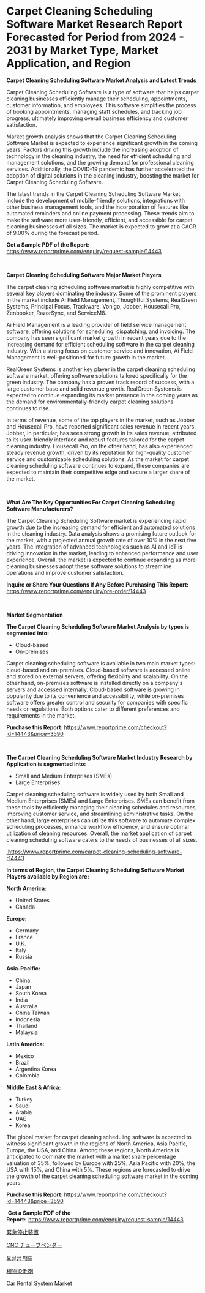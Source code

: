<p><h1>Carpet Cleaning Scheduling Software Market Research Report Forecasted for Period from 2024 -  2031 by Market Type, Market Application, and Region</h1></p><p><strong>Carpet Cleaning Scheduling Software Market Analysis and Latest Trends</strong></p>
<p><p>Carpet Cleaning Scheduling Software is a type of software that helps carpet cleaning businesses efficiently manage their scheduling, appointments, customer information, and employees. This software simplifies the process of booking appointments, managing staff schedules, and tracking job progress, ultimately improving overall business efficiency and customer satisfaction.</p><p>Market growth analysis shows that the Carpet Cleaning Scheduling Software Market is expected to experience significant growth in the coming years. Factors driving this growth include the increasing adoption of technology in the cleaning industry, the need for efficient scheduling and management solutions, and the growing demand for professional cleaning services. Additionally, the COVID-19 pandemic has further accelerated the adoption of digital solutions in the cleaning industry, boosting the market for Carpet Cleaning Scheduling Software.</p><p>The latest trends in the Carpet Cleaning Scheduling Software Market include the development of mobile-friendly solutions, integrations with other business management tools, and the incorporation of features like automated reminders and online payment processing. These trends aim to make the software more user-friendly, efficient, and accessible for carpet cleaning businesses of all sizes. The market is expected to grow at a CAGR of 9.00% during the forecast period.</p></p>
<p><strong>Get a Sample PDF of the Report:&nbsp;</strong> <a href="https://www.reportprime.com/enquiry/request-sample/14443">https://www.reportprime.com/enquiry/request-sample/14443</a></p>
<p>&nbsp;</p>
<p><strong>Carpet Cleaning Scheduling Software Major Market Players</strong></p>
<p><p>The carpet cleaning scheduling software market is highly competitive with several key players dominating the industry. Some of the prominent players in the market include Ai Field Management, Thoughtful Systems, RealGreen Systems, Principal Focus, Trackware, Vonigo, Jobber, Housecall Pro, Zenbooker, RazorSync, and ServiceM8.</p><p>Ai Field Management is a leading provider of field service management software, offering solutions for scheduling, dispatching, and invoicing. The company has seen significant market growth in recent years due to the increasing demand for efficient scheduling software in the carpet cleaning industry. With a strong focus on customer service and innovation, Ai Field Management is well-positioned for future growth in the market.</p><p>RealGreen Systems is another key player in the carpet cleaning scheduling software market, offering software solutions tailored specifically for the green industry. The company has a proven track record of success, with a large customer base and solid revenue growth. RealGreen Systems is expected to continue expanding its market presence in the coming years as the demand for environmentally-friendly carpet cleaning solutions continues to rise.</p><p>In terms of revenue, some of the top players in the market, such as Jobber and Housecall Pro, have reported significant sales revenue in recent years. Jobber, in particular, has seen strong growth in its sales revenue, attributed to its user-friendly interface and robust features tailored for the carpet cleaning industry. Housecall Pro, on the other hand, has also experienced steady revenue growth, driven by its reputation for high-quality customer service and customizable scheduling solutions. As the market for carpet cleaning scheduling software continues to expand, these companies are expected to maintain their competitive edge and secure a larger share of the market.</p></p>
<p>&nbsp;</p>
<p><strong>What Are The Key Opportunities For Carpet Cleaning Scheduling Software Manufacturers?</strong></p>
<p><p>The Carpet Cleaning Scheduling Software market is experiencing rapid growth due to the increasing demand for efficient and automated solutions in the cleaning industry. Data analysis shows a promising future outlook for the market, with a projected annual growth rate of over 10% in the next five years. The integration of advanced technologies such as AI and IoT is driving innovation in the market, leading to enhanced performance and user experience. Overall, the market is expected to continue expanding as more cleaning businesses adopt these software solutions to streamline operations and improve customer satisfaction.</p></p>
<p><strong>Inquire or Share Your Questions If Any Before Purchasing This Report:</strong> <a href="https://www.reportprime.com/enquiry/pre-order/14443">https://www.reportprime.com/enquiry/pre-order/14443</a></p>
<p>&nbsp;</p>
<p><strong>Market Segmentation</strong></p>
<p><strong>The Carpet Cleaning Scheduling Software Market Analysis by types is segmented into:</strong></p>
<p><ul><li>Cloud-based</li><li>On-premises</li></ul></p>
<p><p>Carpet cleaning scheduling software is available in two main market types: cloud-based and on-premises. Cloud-based software is accessed online and stored on external servers, offering flexibility and scalability. On the other hand, on-premises software is installed directly on a company's servers and accessed internally. Cloud-based software is growing in popularity due to its convenience and accessibility, while on-premises software offers greater control and security for companies with specific needs or regulations. Both options cater to different preferences and requirements in the market.</p></p>
<p><strong>Purchase this Report:&nbsp;</strong><a href="https://www.reportprime.com/checkout?id=14443&price=3590">https://www.reportprime.com/checkout?id=14443&price=3590</a></p>
<p>&nbsp;</p>
<p><strong>The Carpet Cleaning Scheduling Software Market Industry Research by Application is segmented into:</strong></p>
<p><ul><li>Small and Medium Enterprises (SMEs)</li><li>Large Enterprises</li></ul></p>
<p><p>Carpet cleaning scheduling software is widely used by both Small and Medium Enterprises (SMEs) and Large Enterprises. SMEs can benefit from these tools by efficiently managing their cleaning schedules and resources, improving customer service, and streamlining administrative tasks. On the other hand, large enterprises can utilize this software to automate complex scheduling processes, enhance workflow efficiency, and ensure optimal utilization of cleaning resources. Overall, the market application of carpet cleaning scheduling software caters to the needs of businesses of all sizes.</p></p>
<p><a href="https://www.reportprime.com/carpet-cleaning-scheduling-software-r14443">&nbsp;https://www.reportprime.com/carpet-cleaning-scheduling-software-r14443</a></p>
<p><strong>In terms of Region, the Carpet Cleaning Scheduling Software Market Players available by Region are:</strong></p>
<p>
    <p> <strong> North America: </strong>
        <ul>
            <li>United States</li>
            <li>Canada</li>
        </ul>
        </p> 
    <p> <strong> Europe: </strong>
        <ul>
            <li>Germany</li>
            <li>France</li>
            <li>U.K.</li>
            <li>Italy</li>
            <li>Russia</li>
        </ul>
        </p> 
    <p> <strong> Asia-Pacific: </strong>
        <ul>
            <li>China</li>
            <li>Japan</li>
            <li>South Korea</li>
            <li>India</li>
            <li>Australia</li>
            <li>China Taiwan</li>
            <li>Indonesia</li>
            <li>Thailand</li>
            <li>Malaysia</li>
        </ul>
        </p> 
    <p> <strong> Latin America: </strong>
        <ul>
            <li>Mexico</li>
            <li>Brazil</li>
            <li>Argentina Korea</li>
            <li>Colombia</li>
        </ul>
        </p> 
    <p> <strong> Middle East & Africa: </strong>
        <ul>
            <li>Turkey</li>
            <li>Saudi</li>
            <li>Arabia</li>
            <li>UAE</li>
            <li>Korea</li>
        </ul>
    </p>
    </p>
<p><p>The global market for carpet cleaning scheduling software is expected to witness significant growth in the regions of North America, Asia Pacific, Europe, the USA, and China. Among these regions, North America is anticipated to dominate the market with a market share percentage valuation of 35%, followed by Europe with 25%, Asia Pacific with 20%, the USA with 15%, and China with 5%. These regions are forecasted to drive the growth of the carpet cleaning scheduling software market in the coming years.</p></p>
<p><strong>Purchase this Report: </strong><a href="https://www.reportprime.com/checkout?id=14443&price=3590">https://www.reportprime.com/checkout?id=14443&price=3590</a></p>
<p>&nbsp;<strong>Get a Sample PDF of the Report:&nbsp;&nbsp;</strong><a href="https://www.reportprime.com/enquiry/request-sample/14443">https://www.reportprime.com/enquiry/request-sample/14443</a></p>
<p><strong></strong></p>
<p><p><a href="https://medium.com/@raymanta28/%E9%9D%9E%E5%B8%B8%E5%81%9C%E6%AD%A2%E8%A3%85%E7%BD%AE%E5%B8%82%E5%A0%B4%E3%81%AE%E8%A6%8F%E6%A8%A1%E3%81%A8%E5%B8%82%E5%A0%B4%E5%8B%95%E5%90%91-%E5%AE%8C%E5%85%A8%E3%81%AA%E7%94%A3%E6%A5%AD%E6%A6%82%E6%B3%81-2024%E5%B9%B4%E3%81%8B%E3%82%892031%E5%B9%B4-f04d696dcb38">緊急停止装置</a></p><p><a href="https://github.com/SarahFahey88/Market-Research-Report-List-1/blob/main/681474825359.md">CNC チューブベンダー</a></p><p><a href="https://medium.com/@johnjames655/%EB%B0%B0%EC%84%A4%EB%AC%BC-%ED%8C%A8%EB%93%9C-%EC%8B%9C%EC%9E%A5-%EC%A0%90%EC%9C%A0%EC%9C%A8-%EB%B3%80%ED%99%94-%EB%B0%8F-%EC%8B%9C%EC%9E%A5-%EC%84%B1%EC%9E%A5-%EC%B6%94%EC%84%B8-2024-2031-e8a43d3ece07">요실금 패드</a></p><p><a href="https://medium.com/@anabelavenport7854/%E6%A4%8D%E7%89%A9%E3%83%98%E3%82%A2%E3%83%80%E3%82%A4%E8%A3%BD%E5%93%81%E5%B8%82%E5%A0%B4%E3%81%AE%E8%A6%8B%E9%80%9A%E3%81%97-%E5%B8%82%E5%A0%B4%E5%8B%95%E5%90%91-%E6%88%90%E9%95%B7-2024%E5%B9%B4%E3%81%8B%E3%82%892031%E5%B9%B4%E3%81%BE%E3%81%A7%E3%81%AE%E4%BA%88%E6%B8%AC-90a26a818b16">植物染毛剤</a></p><p><a href="https://github.com/okotobwrhuteie/Market-Research-Report-List-2/blob/main/car-rental-system-market.md">Car Rental System Market</a></p></p>